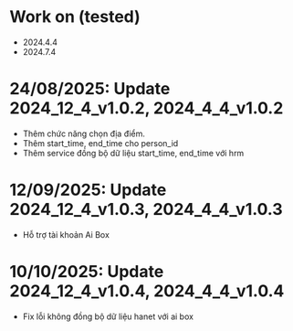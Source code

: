# Work on (tested)
- 2024.4.4
- 2024.7.4

# 24/08/2025: Update 2024_12_4_v1.0.2, 2024_4_4_v1.0.2
- Thêm chức năng chọn địa điểm.
- Thêm start_time, end_time cho person_id
- Thêm service đồng bộ dữ liệu start_time, end_time với hrm

# 12/09/2025: Update 2024_12_4_v1.0.3, 2024_4_4_v1.0.3
- Hỗ trợ tài khoản Ai Box

# 10/10/2025: Update 2024_12_4_v1.0.4, 2024_4_4_v1.0.4
- Fix lỗi không đồng bộ dữ liệu hanet với ai box

